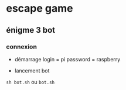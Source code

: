 # escape game
## énigme 3 bot


### connexion
  * démarrage
  login = pi
  password = raspberry

  * lancement bot

  ``` sh bot.sh ```
  ou
  ``` bot.sh ``` 
